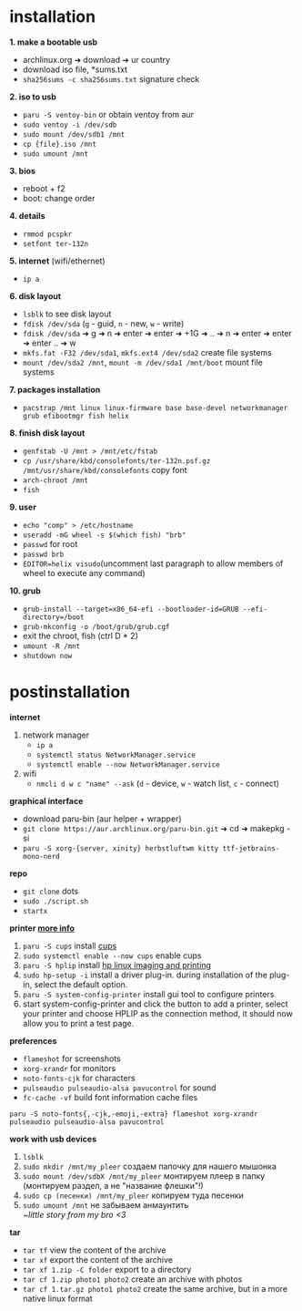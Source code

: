 # installation

**1. make a bootable usb**
   - archlinux.org ➜ download ➜ ur country
   - download iso file, *sums.txt
   - `sha256sums -c sha256sums.txt` signature check

**2. iso to usb**
   - `paru -S ventoy-bin` or obtain ventoy from aur
   - `sudo ventoy -i /dev/sdb`
   - `sudo mount /dev/sdb1 /mnt`
   - `cp {file}.iso /mnt`
   - `sudo umount /mnt`

**3. bios**
   - reboot + f2
   - boot: change order

**4. details**
   - `rmmod pcspkr`
   - `setfont ter-132n`

**5. internet** (wifi/ethernet)
   - `ip a`

**6. disk layout**
   - `lsblk` to see disk layout
   - `fdisk /dev/sda` (`g` - guid, `n` - new, `w` - write)
   - `fdisk /dev/sda` ➜ g ➜ n ➜ enter ➜ enter ➜ +1G ➜ .. ➜ n ➜ enter ➜ enter ➜ enter .. ➜ w
   - `mkfs.fat -F32 /dev/sda1`, `mkfs.ext4 /dev/sda2` create file systems
   - `mount /dev/sda2 /mnt`, `mount -m /dev/sda1 /mnt/boot` mount file systems

**7. packages installation**
   - `pacstrap /mnt linux linux-firmware base base-devel networkmanager grub efibootmgr fish helix`

**8. finish disk layout**
   - `genfstab -U /mnt > /mnt/etc/fstab`
   - `cp /usr/share/kbd/consolefonts/ter-132n.psf.gz /mnt/usr/share/kbd/consolefonts` copy font
   - `arch-chroot /mnt`
   - `fish`

**9. user**
   - `echo "comp" > /etc/hostname`
   - `useradd -mG wheel -s $(which fish) "brb"`
   - `passwd` for root
   - `passwd brb`
   - `EDITOR=helix visudo`(uncomment last paragraph to allow members of wheel to execute any command)

**10. grub**
   - `grub-install --target=x86_64-efi --bootloader-id=GRUB --efi-directory=/boot`
   - `grub-mkconfig -o /boot/grub/grub.cgf`
   - exit the chroot, fish (ctrl D * 2)
   - `umount -R /mnt`
   - `shutdown now`

# postinstallation

**internet** 
1. network manager
   - `ip a`
   - `systemctl status NetworkManager.service`
   - `systemctl enable --now NetworkManager.service`
2. wifi
   - `nmcli d w c "name" --ask` (`d` - device, `w` - watch list, `c` - connect)

**graphical interface**
- download paru-bin (aur helper + wrapper)
- `git clone https://aur.archlinux.org/paru-bin.git` ➜ cd ➜ makepkg -si
- `paru -S xorg-{server, xinity} herbstluftwm kitty ttf-jetbrains-mono-nerd`

**repo**
- `git clone` dots
- `sudo ./script.sh`
- `startx`

**printer [more info](https://unix.stackexchange.com/questions/359531/installing-hp-printer-driver-for-arch-linux)**
1. `paru -S cups` install [cups](https://en.wikipedia.org/wiki/CUPS)
2. `sudo systemctl enable --now cups` enable cups
3. `paru -S hplip` install [hp linux imaging and printing](https://en.wikipedia.org/wiki/HP_Linux_Imaging_and_Printing)
4. `sudo hp-setup -i` install a driver plug-in. during installation of the plug-in, select the default option.
5. `paru -S system-config-printer` install gui tool to configure printers
6. start system-config-printer and click the button to add a printer, select your printer and choose HPLIP as the connection method, it should now allow you to print a test page.

**preferences**
- `flameshot` for screenshots
- `xorg-xrandr` for monitors
- `noto-fonts-cjk` for characters
- `pulseaudio pulseaudio-alsa pavucontrol` for sound
- `fc-cache -vf` build font information cache files

`paru -S noto-fonts{,-cjk,-emoji,-extra} flameshot xorg-xrandr pulseaudio pulseaudio-alsa pavucontrol`

**work with usb devices**
1. `lsblk`
2. `sudo mkdir /mnt/my_pleer` создаем папочку для нашего мышонка
3. `sudo mount /dev/sdbX /mnt/my_pleer` монтируем плеер в папку (монтируем раздел, а не "название флешки"!)
4. `sudo cp (песенки) /mnt/my_pleer` копируем туда песенки
5. `sudo umount /mnt` не забываем анмаунтить  
_~little story from my bro <3_

**tar**
- `tar tf` view the content of the archive
- `tar xf` export the content of the archive
- `tar xf 1.zip -C folder` export to a directory
- `tar cf 1.zip photo1 photo2` create an archive with photos
- `tar cf 1.tar.gz photo1 photo2` create the same archive, but in a more native linux format
